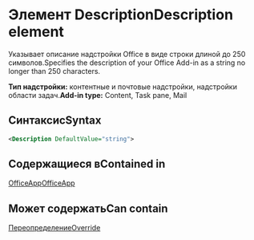 # <a name="description-element"></a><span data-ttu-id="69f8b-101">Элемент Description</span><span class="sxs-lookup"><span data-stu-id="69f8b-101">Description element</span></span>

<span data-ttu-id="69f8b-102">Указывает описание надстройки Office в виде строки длиной до 250 символов.</span><span class="sxs-lookup"><span data-stu-id="69f8b-102">Specifies the description of your Office Add-in as a string no longer than 250 characters.</span></span>

<span data-ttu-id="69f8b-103">**Тип надстройки:** контентные и почтовые надстройки, надстройки области задач.</span><span class="sxs-lookup"><span data-stu-id="69f8b-103">**Add-in type:** Content, Task pane, Mail</span></span>

## <a name="syntax"></a><span data-ttu-id="69f8b-104">Синтаксис</span><span class="sxs-lookup"><span data-stu-id="69f8b-104">Syntax</span></span>

```XML
<Description DefaultValue="string">
```

## <a name="contained-in"></a><span data-ttu-id="69f8b-105">Содержащиеся в</span><span class="sxs-lookup"><span data-stu-id="69f8b-105">Contained in</span></span>

[<span data-ttu-id="69f8b-106">OfficeApp</span><span class="sxs-lookup"><span data-stu-id="69f8b-106">OfficeApp</span></span>](officeapp.md)


## <a name="can-contain"></a><span data-ttu-id="69f8b-107">Может содержать</span><span class="sxs-lookup"><span data-stu-id="69f8b-107">Can contain</span></span>

[<span data-ttu-id="69f8b-108">Переопределение</span><span class="sxs-lookup"><span data-stu-id="69f8b-108">Override</span></span>](override.md)

